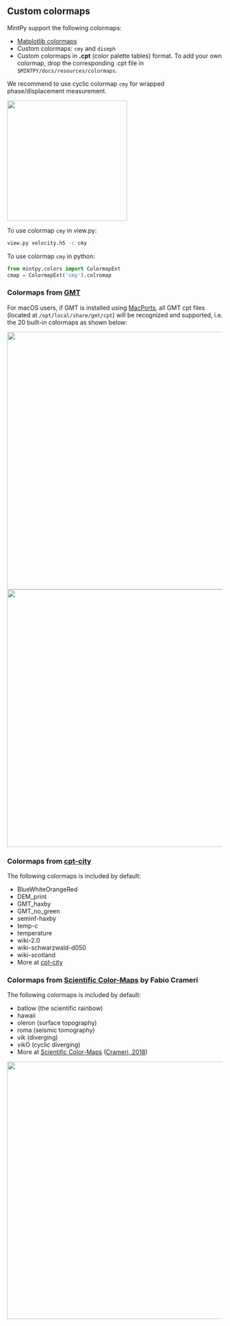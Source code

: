 ## Custom colormaps

MintPy support the following colormaps:

+ [Matplotlib colormaps](https://matplotlib.org/3.1.0/tutorials/colors/colormaps.html)
+ Custom colormaps: `cmy` and `dismph`
+ Custom colormaps in **.cpt** (color palette tables) format. To add your own colormap, drop the corresponding .cpt file in `$MINTPY/docs/resources/colormaps`.

We recommend to use cyclic colormap `cmy` for wrapped phase/displacement measurement.

<p align="left">
  <img width="280" src="https://yunjunzhang.files.wordpress.com/2020/01/cmap_cmy-1.png">
</p>

To use colormap `cmy` in view.py:

```bash
view.py velocity.h5 -c cmy
```

To use colormap `cmy` in python:

```python
from mintpy.colors import ColormapExt
cmap = ColormapExt('cmy').colromap
```

### Colormaps from [GMT](http://www.soest.hawaii.edu/gmt/) ###

For macOS users, if GMT is installed using [MacPorts](https://www.macports.org), all GMT cpt files (located at `/opt/local/share/gmt/cpt`) will be recognized and supported, i.e. the 20 built-in colormaps as shown below:

<p align="left">
  <img width="600" src="https://docs.generic-mapping-tools.org/5.4/_images/GMT_App_M_1a.png">
  <img width="600" src="https://docs.generic-mapping-tools.org/5.4/_images/GMT_App_M_1b.png">
</p>

### Colormaps from [cpt-city](http://soliton.vm.bytemark.co.uk/pub/cpt-city/views/totp-cpt.html) ###

The following colormaps is included by default:

+ BlueWhiteOrangeRed
+ DEM_print
+ GMT_haxby
+ GMT_no_green
+ seminf-haxby
+ temp-c
+ temperature
+ wiki-2.0
+ wiki-schwarzwald-d050
+ wiki-scotland
+ More at [cpt-city](http://soliton.vm.bytemark.co.uk/pub/cpt-city/views/totp-cpt.html)

### Colormaps from [Scientific Color-Maps](http://www.fabiocrameri.ch/colourmaps.php) by Fabio Crameri ###

The following colormaps is included by default:

+ batlow (the scientific rainbow)
+ hawaii
+ oleron (surface topography)
+ roma (seismic tomography)
+ vik (diverging)
+ vikO (cyclic diverging)
+ More at [Scientific Color-Maps](http://www.fabiocrameri.ch/colourmaps.php) ([Crameri, 2018](https://doi.org/10.5194/gmd-11-2541-2018))

<p align="left">
  <img width="600" src="http://www.fabiocrameri.ch/resources/ScientificColourMaps_FabioCrameriCompact.png">
</p>
